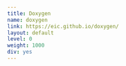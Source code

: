 ```yaml
---
title: Doxygen
name: doxygen
link: https://eic.github.io/doxygen/
layout: default
level: 0
weight: 1000
div: yes
---
```


